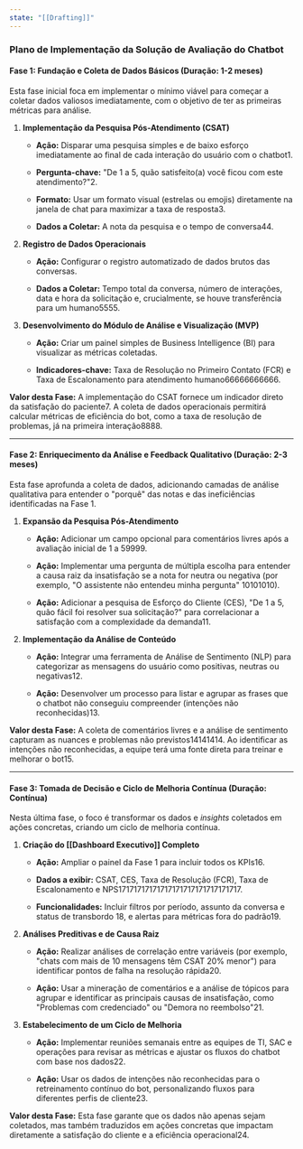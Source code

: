 ```yaml
---
state: "[[Drafting]]"
---
```

### Plano de Implementação da Solução de Avaliação do Chatbot

#### Fase 1: Fundação e Coleta de Dados Básicos (Duração: 1-2 meses)

Esta fase inicial foca em implementar o mínimo viável para começar a coletar dados valiosos imediatamente, com o objetivo de ter as primeiras métricas para análise.

1. **Implementação da Pesquisa Pós-Atendimento (CSAT)**
    
    - **Ação:** Disparar uma pesquisa simples e de baixo esforço imediatamente ao final de cada interação do usuário com o chatbot1.
        
    - **Pergunta-chave:** "De 1 a 5, quão satisfeito(a) você ficou com este atendimento?"2.
        
    - **Formato:** Usar um formato visual (estrelas ou emojis) diretamente na janela de chat para maximizar a taxa de resposta3.
        
    - **Dados a Coletar:** A nota da pesquisa e o tempo de conversa44.
        
2. **Registro de Dados Operacionais**
    
    - **Ação:** Configurar o registro automatizado de dados brutos das conversas.
        
    - **Dados a Coletar:** Tempo total da conversa, número de interações, data e hora da solicitação e, crucialmente, se houve transferência para um humano5555.
        
3. **Desenvolvimento do Módulo de Análise e Visualização (MVP)**
    
    - **Ação:** Criar um painel simples de Business Intelligence (BI) para visualizar as métricas coletadas.
        
    - **Indicadores-chave:** Taxa de Resolução no Primeiro Contato (FCR) e Taxa de Escalonamento para atendimento humano66666666666.
        

**Valor desta Fase:** A implementação do CSAT fornece um indicador direto da satisfação do paciente7. A coleta de dados operacionais permitirá calcular métricas de eficiência do bot, como a taxa de resolução de problemas, já na primeira interação8888.

---

#### Fase 2: Enriquecimento da Análise e Feedback Qualitativo (Duração: 2-3 meses)

Esta fase aprofunda a coleta de dados, adicionando camadas de análise qualitativa para entender o "porquê" das notas e das ineficiências identificadas na Fase 1.

1. **Expansão da Pesquisa Pós-Atendimento**
    
    - **Ação:** Adicionar um campo opcional para comentários livres após a avaliação inicial de 1 a 59999.
        
    - **Ação:** Implementar uma pergunta de múltipla escolha para entender a causa raiz da insatisfação se a nota for neutra ou negativa (por exemplo, "O assistente não entendeu minha pergunta" 10101010).
        
    - **Ação:** Adicionar a pesquisa de Esforço do Cliente (CES), "De 1 a 5, quão fácil foi resolver sua solicitação?" para correlacionar a satisfação com a complexidade da demanda11.
        
2. **Implementação da Análise de Conteúdo**
    
    - **Ação:** Integrar uma ferramenta de Análise de Sentimento (NLP) para categorizar as mensagens do usuário como positivas, neutras ou negativas12.
        
    - **Ação:** Desenvolver um processo para listar e agrupar as frases que o chatbot não conseguiu compreender (intenções não reconhecidas)13.
        

**Valor desta Fase:** A coleta de comentários livres e a análise de sentimento capturam as nuances e problemas não previstos14141414. Ao identificar as intenções não reconhecidas, a equipe terá uma fonte direta para treinar e melhorar o bot15.

---

#### Fase 3: Tomada de Decisão e Ciclo de Melhoria Contínua (Duração: Contínua)

Nesta última fase, o foco é transformar os dados e _insights_ coletados em ações concretas, criando um ciclo de melhoria contínua.

1. **Criação do [[Dashboard Executivo]] Completo**
    
    - **Ação:** Ampliar o painel da Fase 1 para incluir todos os KPIs16.
        
    - **Dados a exibir:** CSAT, CES, Taxa de Resolução (FCR), Taxa de Escalonamento e NPS17171717171717171717171717171717.
        
    - **Funcionalidades:** Incluir filtros por período, assunto da conversa e status de transbordo 18, e alertas para métricas fora do padrão19.
        
2. **Análises Preditivas e de Causa Raiz**
    
    - **Ação:** Realizar análises de correlação entre variáveis (por exemplo, "chats com mais de 10 mensagens têm CSAT 20% menor") para identificar pontos de falha na resolução rápida20.
        
    - **Ação:** Usar a mineração de comentários e a análise de tópicos para agrupar e identificar as principais causas de insatisfação, como "Problemas com credenciado" ou "Demora no reembolso"21.
        
3. **Estabelecimento de um Ciclo de Melhoria**
    
    - **Ação:** Implementar reuniões semanais entre as equipes de TI, SAC e operações para revisar as métricas e ajustar os fluxos do chatbot com base nos dados22.
        
    - **Ação:** Usar os dados de intenções não reconhecidas para o retreinamento contínuo do bot, personalizando fluxos para diferentes perfis de cliente23.
        

**Valor desta Fase:** Esta fase garante que os dados não apenas sejam coletados, mas também traduzidos em ações concretas que impactam diretamente a satisfação do cliente e a eficiência operacional24.